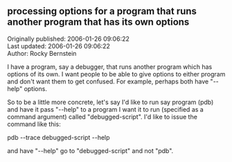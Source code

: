 ## processing options for a program that runs another program that has its own options  
Originally published: 2006-01-26 09:06:22  
Last updated: 2006-01-26 09:06:22  
Author: Rocky Bernstein  
  
I have a program, say a debugger, that runs another program which has options of its own. I want people to be able to give options to either program and don't want them to get confused. For example, perhaps both have "--help" options.

So to be a little more concrete, let's say I'd like to run say program (pdb) and have it pass "--help" to a program I want it to run (specified as a command argument) called "debugged-script". I'd like to issue the command like this:

pdb --trace debugged-script --help

and have "--help" go to "debugged-script" and not "pdb".